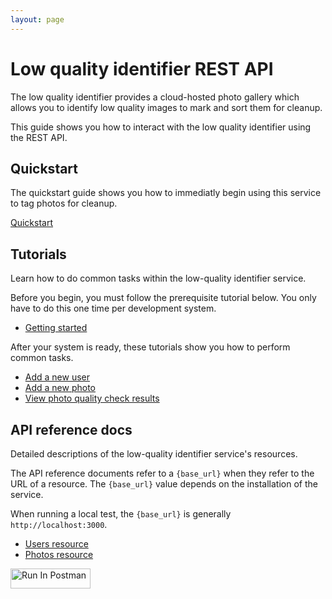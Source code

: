 ```yaml
---
layout: page
---
```


# Low quality identifier REST API

The low quality identifier provides a cloud-hosted photo gallery which allows you to identify low quality images to mark and sort them for cleanup. 

This guide shows you how to interact with the low quality identifier using the REST API.

## Quickstart

The quickstart guide shows you how to immediatly begin using this service to tag photos for cleanup.

[Quickstart](api/quickstart)

## Tutorials

Learn how to do common tasks within the low-quality identifier service.

Before you begin, you must follow the prerequisite tutorial below. You only have to do this one time per development system.

* [Getting started](tutorials/before-you-start)

After your system is ready, these tutorials show you how to perform common tasks.

* [Add a new user](tutorials/add-a-new-user-tutorial)
* [Add a new photo](tutorials/add-a-new-photo-tutorial)
* [View photo quality check results](tutorials/view-photo-quality-checks)

## API reference docs

Detailed descriptions of the low-quality identifier service's resources.

The API reference documents refer to a `{base_url}` when they
refer to the URL of a resource. The `{base_url}` value depends
on the installation of the service.

When running a local test, the `{base_url}` is
generally `http://localhost:3000`.

* [Users resource](api/reference-topics/users)
* [Photos resource](api/reference-topics/photos)

[<img src="https://run.pstmn.io/button.svg" alt="Run In Postman" style="width: 128px; height: 32px;">](https://app.getpostman.com/run-collection/34259223-ac2df178-7ba5-491f-b860-332ba64f1187?action=collection%2Ffork&source=rip_markdown&collection-url=entityId%3D34259223-ac2df178-7ba5-491f-b860-332ba64f1187%26entityType%3Dcollection%26workspaceId%3D1f7c6ff2-8124-4e67-a6cc-1768a9ae3315)